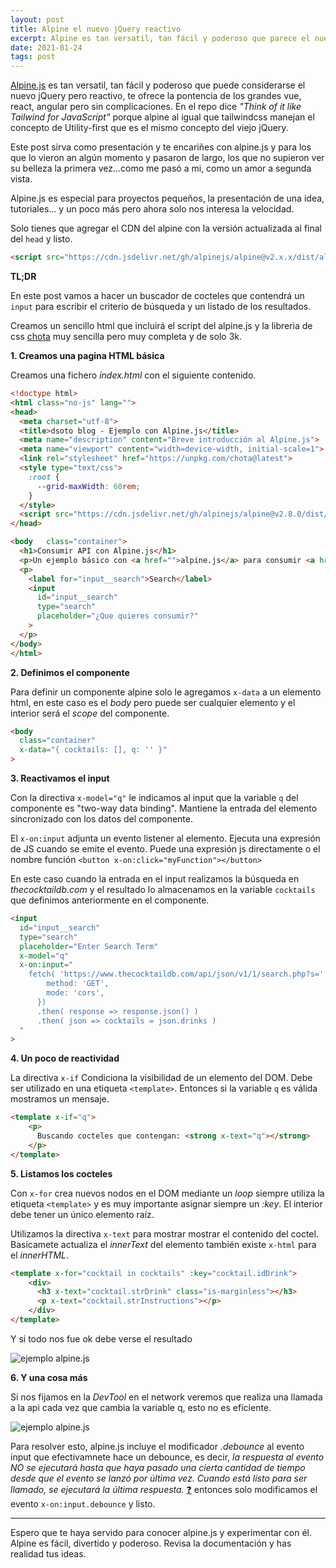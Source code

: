 ```yaml
---
layout: post
title: Alpine el nuevo jQuery reactivo
excerpt: Alpine es tan versatil, tan fácil y poderoso que parece el nuevo jQuery reactivo, te ofrece la pontencia de vue, react, angular pero sin complicaciones.
date: 2021-01-24
tags: post
---
```


[Alpine.js](https://github.com/alpinejs/alpine) es tan versatil, tan fácil y poderoso que puede considerarse el nuevo jQuery pero reactivo, te ofrece la pontencia de los grandes vue, react, angular pero sin complicaciones. En el repo dice *"Think of it like Tailwind for JavaScript"* porque alpine al igual que tailwindcss manejan el concepto de Utility-first que es el mismo concepto del viejo jQuery.

Este post sirva como presentación y te encariñes con alpine.js y para los que lo vieron an algún momento y pasaron de largo, los que no supieron ver su belleza la primera vez...como me pasó a mi, como un amor a segunda vista.

Alpine.js es especial para proyectos pequeños, la presentación de una idea, tutoriales... y un poco más pero ahora solo nos interesa la velocidad. 

Solo tienes que agregar el CDN del alpine con la versión actualizada al final del `head` y listo.

```html
<script src="https://cdn.jsdelivr.net/gh/alpinejs/alpine@v2.x.x/dist/alpine.min.js" defer></script>
```

**TL;DR**

En este post vamos a hacer un buscador de cocteles que contendrá un `input` para escribir el criterio de búsqueda y un listado de los resultados. 

Creamos un sencillo html que incluirá el script del alpine.js y la libreria de css [chota](https://jenil.github.io/chota) muy sencilla pero muy completa y de solo 3k.

**1. Creamos una pagina HTML básica**

Creamos una fichero *index.html* con el siguiente contenido.

```html
<!doctype html>
<html class="no-js" lang="">
<head>
  <meta charset="utf-8">
  <title>dsoto blog - Ejemplo con Alpine.js</title>
  <meta name="description" content="Breve introducción al Alpine.js">
  <meta name="viewport" content="width=device-width, initial-scale=1">
  <link rel="stylesheet" href="https://unpkg.com/chota@latest">
  <style type="text/css">
    :root { 
      --grid-maxWidth: 60rem;
    }    
  </style>
  <script src="https://cdn.jsdelivr.net/gh/alpinejs/alpine@v2.8.0/dist/alpine.min.js" defer></script>
</head>

<body   class="container">
  <h1>Consumir API con Alpine.js</h1>
  <p>Un ejemplo básico con <a href="">alpine.js</a> para consumir <a href="">TheCocktailDB</a>, que mejor api para consumir.🍹 🎉</p>
  <p>
    <label for="input__search">Search</label>
    <input 
      id="input__search" 
      type="search" 
      placeholder="¿Que quieres consumir?"
    >
  </p>  
</body>
</html>
```

**2. Definimos el componente**

Para definir un componente alpine solo le agregamos `x-data` a un elemento html, en este caso es el *body* pero puede ser cualquier elemento y el interior será el *scope* del componente.

```html
<body 
  class="container"
  x-data="{ cocktails: [], q: '' }" 
>
```

**3. Reactivamos el input**

Con la directiva `x-model="q"` le indicamos al input que la variable `q` del componente es "two-way data binding". Mantiene la entrada del elemento sincronizado con los datos del componente. 

El `x-on:input` adjunta un evento listener al elemento. Ejecuta una expresión de JS cuando se emite el evento. Puede una expresión js directamente o el nombre función `<button x-on:click="myFunction"></button>`

En este caso cuando la entrada en el input realizamos la búsqueda en *thecocktaildb.com* y el resultado lo almacenamos en la variable `cocktails` que definimos anteriormente en el componente.

```html
<input 
  id="input__search" 
  type="search" 
  placeholder="Enter Search Term"
  x-model="q"
  x-on:input="
    fetch( 'https://www.thecocktaildb.com/api/json/v1/1/search.php?s=' + q , {
        method: 'GET',
        mode: 'cors',
      })
      .then( response => response.json() )
      .then( json => cocktails = json.drinks )        
  "
>
```

**4. Un poco de reactividad**

 La directiva `x-if` Condiciona la visibilidad de un elemento del DOM. Debe ser utilizado en una etiqueta `<template>`. Entonces si la variable `q` es válida mostramos un mensaje.

```html
<template x-if="q">
	<p>
	  Buscando cocteles que contengan: <strong x-text="q"></strong>
	</p>
</template>
```

**5. Listamos los cocteles**

Con `x-for` crea nuevos nodos en el DOM mediante un *loop* siempre utiliza la etiqueta `<template>` y es muy importante asignar siempre un *:key*. El interior debe tener un único elemento raíz.

Utilizamos la directiva `x-text` para mostrar mostrar el contenido del coctel. Basicamete  actualiza el *innerText* del elemento también existe `x-html` para el *innerHTML*.

```html
<template x-for="cocktail in cocktails" :key="cocktail.idDrink">
	<div>
	  <h3 x-text="cocktail.strDrink" class="is-marginless"></h3>
	  <p x-text="cocktail.strInstructions"></p>
	</div>
</template>  
```

Y si todo nos fue ok debe verse el resultado

![ejemplo alpine.js](/img/alpine-cocktails.jpg)

**6. Y una cosa más**

Si nos fijamos en la *DevTool* en el network veremos que realiza una llamada a la api cada vez que cambia la variable q, esto no es eficiente. 

![ejemplo alpine.js](/img/alpine-cocktails-requests.jpg)

Para resolver esto, alpine.js incluye el modificador *.debounce* al evento input que efectivamnete hace un debounce, es decir, *la respuesta al evento NO se ejecutará hasta que haya pasado una cierta cantidad de tiempo desde que el evento se lanzó por última vez. Cuando está listo para ser llamado, se ejecutará la última respuesta.* [❓](https://github.com/alpinejs/alpine/blob/master/README.es.md#x-on) entonces solo modificamos el evento `x-on:input.debounce` y listo.

___

Espero que te haya servido para conocer alpine.js y experimentar con él. Alpine es fácil, divertido y poderoso. Revisa la documentación y has realidad tus ideas.
